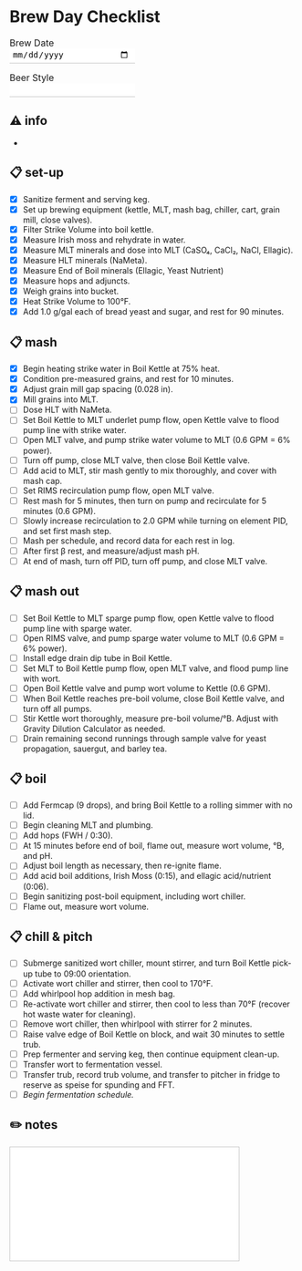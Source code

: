 # Brew Day Checklist

<style>
	input[name=style], input[name=bdate] {
	padding: 2px 10px 5px 5px;
	margin: 0 0 15px 0;
	display: block;
	width: 220px;
	font-size: 14px;
	text-align: left;
	border: none;
	border-radius: 0;
	border-bottom: 1px solid #c6c6c6;
	outline: none;
	transition: 0.2s;
	}

	textarea {
	padding: 2px 10px 5px 5px;
	margin: 0 0 15px 0;
	display: block;
	width: 80%;
	font-size: 14px;
	border-radius: 0;
	border: 1px solid #c6c6c6;
	outline: none;
	transition: 0.2s;
	resize: none;
	}

	input[name=style]:focus, input[name=bdate]:focus {
	border-bottom: 2px solid #2196f3;
	}

	textarea:focus {
	border: 2px solid #2196f3;
	}

	label[name=var_label] {
	font-size: 16px;
	}
</style>

<label name="var_label" for="bdate">Brew Date</label><input type="date" id="bdate" name="bdate" required>
<label name="var_label" for="style">Beer Style</label><input type="text" id="style" name="style" required>

## ⚠️ info
* 

## 📋 set-up
- [X] Sanitize ferment and serving keg.
- [X] Set up brewing equipment (kettle, MLT, mash bag, chiller, cart, grain mill, close valves).
- [X] Filter Strike Volume into boil kettle.
- [X] Measure Irish moss and rehydrate in water.
- [X] Measure MLT minerals and dose into MLT (CaSO₄, CaCl₂, NaCl, Ellagic).
- [X] Measure HLT minerals (NaMeta).
- [X] Measure End of Boil minerals (Ellagic, Yeast Nutrient)
- [X] Measure hops and adjuncts.
- [X] Weigh grains into bucket.
- [X] Heat Strike Volume to 100°F.
- [X] Add 1.0 g/gal each of bread yeast and sugar, and rest for 90 minutes.

## 📋 mash
- [X] Begin heating strike water in Boil Kettle at 75% heat.
- [X] Condition pre-measured grains, and rest for 10 minutes.
- [X] Adjust grain mill gap spacing (0.028 in).
- [X] Mill grains into MLT.
- [ ] Dose HLT with NaMeta.
- [ ] Set Boil Kettle to MLT underlet pump flow, open Kettle valve to flood pump line with strike water.
- [ ] Open MLT valve, and pump strike water volume to MLT (0.6 GPM = 6% power).
- [ ] Turn off pump, close MLT valve, then close Boil Kettle valve.
- [ ] Add acid to MLT, stir mash gently to mix thoroughly, and cover with mash cap.
- [ ] Set RIMS recirculation pump flow, open MLT valve.
- [ ] Rest mash for 5 minutes, then turn on pump and recirculate for 5 minutes (0.6 GPM).
- [ ] Slowly increase recirculation to 2.0 GPM while turning on element PID, and set first mash step.
- [ ] Mash per schedule, and record data for each rest in log.
- [ ] After first β rest, and measure/adjust mash pH.
- [ ] At end of mash, turn off PID, turn off pump, and close MLT valve.

## 📋 mash out
- [ ] Set Boil Kettle to MLT sparge pump flow, open Kettle valve to flood pump line with sparge water.
- [ ] Open RIMS valve, and pump sparge water volume to MLT (0.6 GPM = 6% power).
- [ ] Install edge drain dip tube in Boil Kettle.
- [ ] Set MLT to Boil Kettle pump flow, open MLT valve, and flood pump line with wort.
- [ ] Open Boil Kettle valve and pump wort volume to Kettle (0.6 GPM).
- [ ] When Boil Kettle reaches pre-boil volume, close Boil Kettle valve, and turn off all pumps.
- [ ] Stir Kettle wort thoroughly, measure pre-boil volume/°B. Adjust with Gravity Dilution Calculator as needed.
- [ ] Drain remaining second runnings through sample valve for yeast propagation, sauergut, and barley tea.

## 📋 boil
- [ ] Add Fermcap (9 drops), and bring Boil Kettle to a rolling simmer with no lid.
- [ ] Begin cleaning MLT and plumbing.
- [ ] Add hops (FWH / 0:30).
- [ ] At 15 minutes before end of boil, flame out, measure wort volume, °B, and pH.
- [ ] Adjust boil length as necessary, then re-ignite flame.
- [ ] Add acid boil additions, Irish Moss (0:15), and ellagic acid/nutrient (0:06).
- [ ] Begin sanitizing post-boil equipment, including wort chiller.
- [ ] Flame out, measure wort volume.

## 📋 chill & pitch
- [ ] Submerge sanitized wort chiller, mount stirrer, and turn Boil Kettle pick-up tube to 09:00 orientation.
- [ ] Activate wort chiller and stirrer, then cool to 170°F.
- [ ] Add whirlpool hop addition in mesh bag.
- [ ] Re-activate wort chiller and stirrer, then cool to less than 70°F (recover hot waste water for cleaning).
- [ ] Remove wort chiller, then whirlpool with stirrer for 2 minutes.
- [ ] Raise valve edge of Boil Kettle on block, and wait 30 minutes to settle trub.
- [ ] Prep fermenter and serving keg, then continue equipment clean-up.
- [ ] Transfer wort to fermentation vessel.
- [ ] Transfer trub, record trub volume, and transfer to pitcher in fridge to reserve as speise for spunding and FFT.
- [ ] *Begin fermentation schedule.*

## ✏️ notes
<textarea id="notes" name="notes" rows="12" required></textarea>
